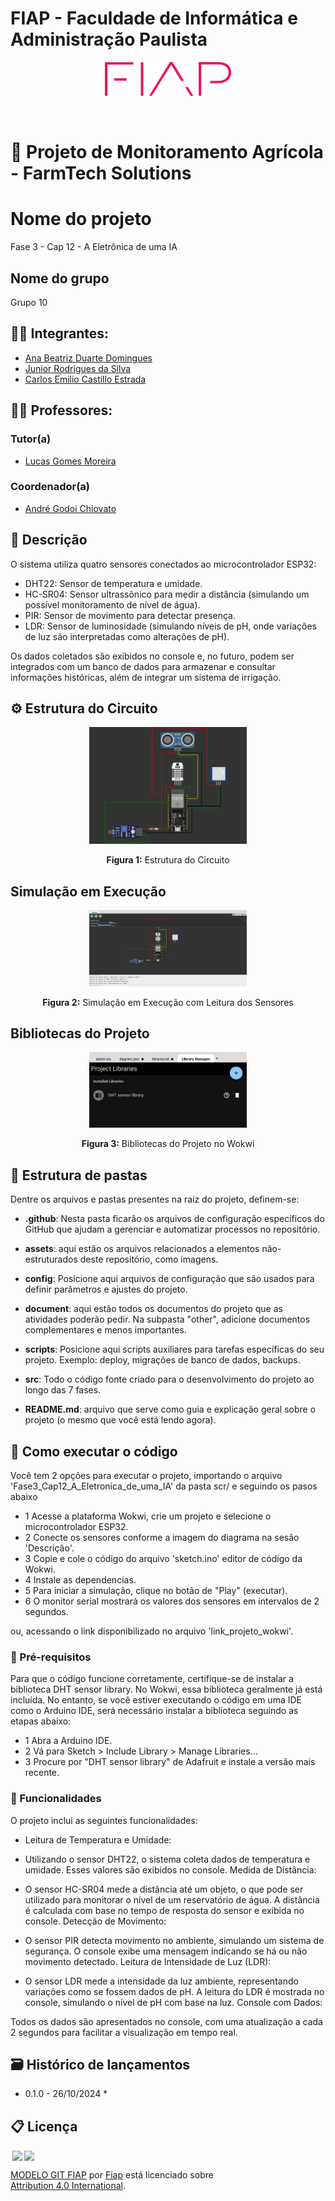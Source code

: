 # FIAP - Faculdade de Informática e Administração Paulista

<p align="center">
<a href= "https://www.fiap.com.br/"><img src="assets/logo-fiap.png" alt="FIAP - Faculdade de Informática e Admnistração Paulista" border="0" width=40% height=40%></a>
</p>

<br>

# 🌾 Projeto de Monitoramento Agrícola - FarmTech Solutions

# Nome do projeto
Fase 3 - Cap 12 - A Eletrônica de uma IA

## Nome do grupo
Grupo 10

## 👨‍🎓 Integrantes: 
- <a href="https://www.linkedin.com/in/">Ana Beatriz Duarte Domingues</a>
- <a href="https://www.linkedin.com/in/jrsilva051/">Junior Rodrigues da Silva</a>
- <a href="https://www.linkedin.com/in/">Carlos Emilio Castillo Estrada</a>

## 👩‍🏫 Professores:
### Tutor(a) 
- <a href="https://www.linkedin.com/company/inova-fusca">Lucas Gomes Moreira</a>
### Coordenador(a)
- <a href="https://www.linkedin.com/company/inova-fusca">André Godoi Chiovato</a>


## 📜 Descrição

O sistema utiliza quatro sensores conectados ao microcontrolador ESP32:

* DHT22: Sensor de temperatura e umidade.
* HC-SR04: Sensor ultrassônico para medir a distância (simulando um possível monitoramento de nível de água).
* PIR: Sensor de movimento para detectar presença.
* LDR: Sensor de luminosidade (simulando níveis de pH, onde variações de luz são interpretadas como alterações de pH).

Os dados coletados são exibidos no console e, no futuro, podem ser integrados com um banco de dados para armazenar e consultar informações históricas, além de integrar um sistema de irrigação.

## ⚙️ Estrutura do Circuito

<p align="center">
  <img src="assets/project.png" alt="Estrutura do Circuito" border="0" width="50%" height="50%">
</p>

<p align="center">
  <strong>Figura 1:</strong> Estrutura do Circuito
</p>

## Simulação em Execução

<p align="center">
  <img src="assets/simulation.png" alt="Simulação em Execução" border="0" width="50%" height="50%">
</p>

<p align="center">
  <strong>Figura 2:</strong> Simulação em Execução com Leitura dos Sensores
</p>

## Bibliotecas do Projeto

<p align="center">
  <img src="assets/library.png" alt="Bibliotecas do Projeto" border="0" width="50%" height="50%">
</p>

<p align="center">
  <strong>Figura 3:</strong> Bibliotecas do Projeto no Wokwi
</p>


## 📁 Estrutura de pastas

Dentre os arquivos e pastas presentes na raiz do projeto, definem-se:

- <b>.github</b>: Nesta pasta ficarão os arquivos de configuração específicos do GitHub que ajudam a gerenciar e automatizar processos no repositório.

- <b>assets</b>: aqui estão os arquivos relacionados a elementos não-estruturados deste repositório, como imagens.

- <b>config</b>: Posicione aqui arquivos de configuração que são usados para definir parâmetros e ajustes do projeto.

- <b>document</b>: aqui estão todos os documentos do projeto que as atividades poderão pedir. Na subpasta "other", adicione documentos complementares e menos importantes.

- <b>scripts</b>: Posicione aqui scripts auxiliares para tarefas específicas do seu projeto. Exemplo: deploy, migrações de banco de dados, backups.

- <b>src</b>: Todo o código fonte criado para o desenvolvimento do projeto ao longo das 7 fases.

- <b>README.md</b>: arquivo que serve como guia e explicação geral sobre o projeto (o mesmo que você está lendo agora).


## 🔧 Como executar o código

Você tem 2 opções para executar o projeto, importando o arquivo 'Fase3_Cap12_A_Eletronica_de_uma_IA' da pasta scr/ e seguindo os pasos abaixo

* 1 Acesse a plataforma Wokwi, crie um projeto e selecione o microcontrolador ESP32.
* 2 Conecte os sensores conforme a imagem do diagrama na sesão 'Descrição'.
* 3 Copie e cole o código do arquivo 'sketch.ino' editor de código da Wokwi.
* 4 Instale as dependencias.
* 5 Para iniciar a simulação, clique no botão de "Play" (executar).
* 6 O monitor serial mostrará os valores dos sensores em intervalos de 2 segundos.

ou, acessando o link disponibilizado no arquivo 'link_projeto_wokwi'.

### 💼 Pré-requisitos

Para que o código funcione corretamente, certifique-se de instalar a biblioteca DHT sensor library. No Wokwi, essa biblioteca geralmente já está incluída. No entanto, se você estiver executando o código em uma IDE como o Arduino IDE, será necessário instalar a biblioteca seguindo as etapas abaixo:

* 1 Abra a Arduino IDE.
* 2 Vá para Sketch > Include Library > Manage Libraries...
* 3 Procure por "DHT sensor library" de Adafruit e instale a versão mais recente.

### 🚀 Funcionalidades

O projeto inclui as seguintes funcionalidades:

* Leitura de Temperatura e Umidade:

* Utilizando o sensor DHT22, o sistema coleta dados de temperatura e umidade.
Esses valores são exibidos no console.
Medida de Distância:

* O sensor HC-SR04 mede a distância até um objeto, o que pode ser utilizado para monitorar o nível de um reservatório de água.
A distância é calculada com base no tempo de resposta do sensor e exibida no console.
Detecção de Movimento:

* O sensor PIR detecta movimento no ambiente, simulando um sistema de segurança.
O console exibe uma mensagem indicando se há ou não movimento detectado.
Leitura de Intensidade de Luz (LDR):

* O sensor LDR mede a intensidade da luz ambiente, representando variações como se fossem dados de pH.
A leitura do LDR é mostrada no console, simulando o nível de pH com base na luz.
Console com Dados:

Todos os dados são apresentados no console, com uma atualização a cada 2 segundos para facilitar a visualização em tempo real.


## 🗃 Histórico de lançamentos

* 0.1.0 - 26/10/2024
    *

## 📋 Licença

<img style="height:22px!important;margin-left:3px;vertical-align:text-bottom;" src="https://mirrors.creativecommons.org/presskit/icons/cc.svg?ref=chooser-v1"><img style="height:22px!important;margin-left:3px;vertical-align:text-bottom;" src="https://mirrors.creativecommons.org/presskit/icons/by.svg?ref=chooser-v1"><p xmlns:cc="http://creativecommons.org/ns#" xmlns:dct="http://purl.org/dc/terms/"><a property="dct:title" rel="cc:attributionURL" href="https://github.com/agodoi/template">MODELO GIT FIAP</a> por <a rel="cc:attributionURL dct:creator" property="cc:attributionName" href="https://fiap.com.br">Fiap</a> está licenciado sobre <a href="http://creativecommons.org/licenses/by/4.0/?ref=chooser-v1" target="_blank" rel="license noopener noreferrer" style="display:inline-block;">Attribution 4.0 International</a>.</p>